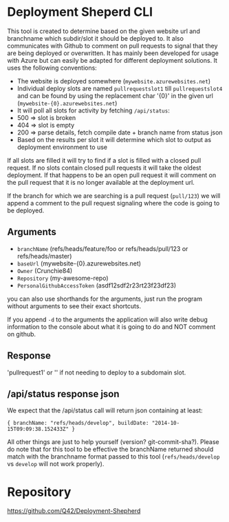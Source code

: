 # Deployment Sheperd CLI

This tool is created to determine based on the given website url and branchname which subdir/slot it should be deployed to. It also communicates with Github to comment on pull requests to signal that they are being deployed or overwritten. It has mainly been developed for usage with Azure but can easily be adapted for different deployment solutions. It uses the following conventions:

- The website is deployed somewhere (`mywebsite.azurewebsites.net`)
- Individual deploy slots are named `pullrequestslot1` till `pullrequestslot4` and can be found by using the replacement char '{0}' in the given url
 (`mywebsite-{0}.azurewebsites.net`)
- It will poll all slots for activity by fetching `/api/status`:
 - 500 => slot is broken
 - 404 => slot is empty
 - 200 => parse details, fetch compile date + branch name from status json
- Based on the results per slot it will determine which slot to output as deployment environment to use

If all slots are filled it will try to find if a slot is filled with a closed pull request. If no slots contain closed pull requests it will take the oldest deployment. If that happens to be an open pull request it will comment on the pull request that it is no longer available at the deployment url.

If the branch for which we are searching is a pull request (`pull/123`) we will append a comment to the pull request signaling where the code is going to be deployed.


## Arguments

- `branchName` (refs/heads/feature/foo or refs/heads/pull/123 or refs/heads/master)
- `baseUrl` (mywebsite-{0}.azurewebsites.net)
- `Owner` (Crunchie84)
- `Repository` (my-awesome-repo)
- `PersonalGithubAccessToken` (asdf12sdf2r23rt23f23df23)

you can also use shorthands for the arguments, just run the program without arguments to see their exact shortcuts.

If you append `-d` to the arguments the application will also write debug information to the console about what it is going to do and NOT comment on github.

## Response

'pullrequest1' or '' if not needing to deploy to a subdomain slot.


## /api/status response json

We expect that the /api/status call will return json containing at least:

``
    {
      branchName: "refs/heads/develop",
      buildDate: "2014-10-15T09:09:38.152433Z"
    }
``

All other things are just to help yourself (version? git-commit-sha?). Please do note that for this tool to be effective the branchName returned should match with the branchname format passed to this tool (`refs/heads/develop` vs `develop` will not work properly).

# Repository

https://github.com/Q42/Deployment-Shepherd
